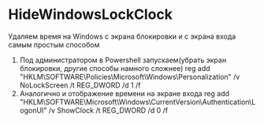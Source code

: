 # HideWindowsLockClock

Удаляем время на Windows с экрана блокировки и с экрана входа самым простым способом

1. Под администратором в Powershell запускаем(убрать экран блокировки, другие способы намного сложнее)
reg add "HKLM\SOFTWARE\Policies\Microsoft\Windows\Personalization" /v NoLockScreen /t REG_DWORD /d 1 /f
2. Аналогично и отображение времени на экране входа
reg add "HKLM\SOFTWARE\Microsoft\Windows\CurrentVersion\Authentication\LogonUI" /v ShowClock /t REG_DWORD /d 0 /f

